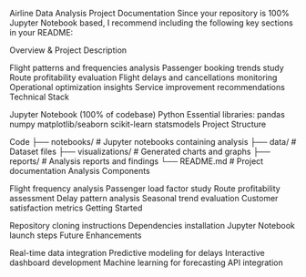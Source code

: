 Airline Data Analysis Project Documentation
Since your repository is 100% Jupyter Notebook based, I recommend including the following key sections in your README:

Overview & Project Description

Flight patterns and frequencies analysis
Passenger booking trends study
Route profitability evaluation
Flight delays and cancellations monitoring
Operational optimization insights
Service improvement recommendations
Technical Stack

Jupyter Notebook (100% of codebase)
Python
Essential libraries:
pandas
numpy
matplotlib/seaborn
scikit-learn
statsmodels
Project Structure

Code
├── notebooks/          # Jupyter notebooks containing analysis
├── data/              # Dataset files
├── visualizations/    # Generated charts and graphs
├── reports/          # Analysis reports and findings
└── README.md         # Project documentation
Analysis Components

Flight frequency analysis
Passenger load factor study
Route profitability assessment
Delay pattern analysis
Seasonal trend evaluation
Customer satisfaction metrics
Getting Started

Repository cloning instructions
Dependencies installation
Jupyter Notebook launch steps
Future Enhancements

Real-time data integration
Predictive modeling for delays
Interactive dashboard development
Machine learning for forecasting
API integration

